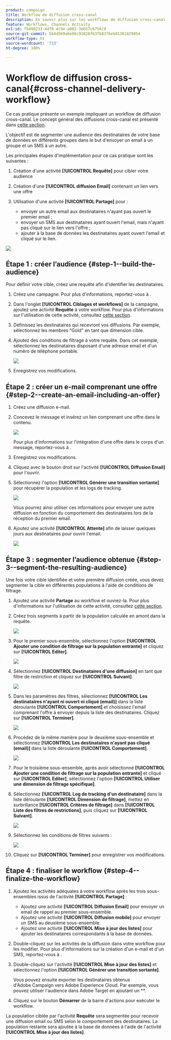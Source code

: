 ```yaml
---
product: campaign
title: Workflow de diffusion cross-canal
description: En savoir plus sur les workflows de diffusion cross-canal
feature: Workflows, Channels Activity
exl-id: fb498233-4df8-4c9e-a082-3e657c6756c9
source-git-commit: 5b4d569a6e96c93828f63fb8376eb81301829854
workflow-type: ht
source-wordcount: '713'
ht-degree: 100%

---
```


# Workflow de diffusion cross-canal{#cross-channel-delivery-workflow}

Ce cas pratique présente un exemple impliquant un workflow de diffusion cross-canal. Le concept général des diffusions cross-canal est présenté dans [cette section](cross-channel-deliveries.md).

L&#39;objectif est de segmenter une audience des destinataires de votre base de données en différents groupes dans le but d&#39;envoyer un email à un groupe et un SMS à un autre.

Les principales étapes d&#39;implémentation pour ce cas pratique sont les suivantes :

1. Création d&#39;une activité **[!UICONTROL Requête]** pour cibler votre audience
1. Création d&#39;une **[!UICONTROL diffusion Email]** contenant un lien vers une offre
1. Utilisation d&#39;une activité **[!UICONTROL Partage]** pour :

   * envoyer un autre email aux destinataires n&#39;ayant pas ouvert le premier email ;
   * envoyer un SMS aux destinataires ayant ouvert l&#39;email, mais n&#39;ayant pas cliqué sur le lien vers l&#39;offre ;
   * ajouter à la base de données les destinataires ayant ouvert l&#39;email et cliqué sur le lien.

![](assets/wkf_cross-channel_7.png)

## Étape 1 : créer l’audience {#step-1--build-the-audience}

Pour définir votre cible, créez une requête afin d&#39;identifier les destinataires.

1. Créez une campagne. Pour plus d&#39;informations, reportez-vous à .
1. Dans l&#39;onglet **[!UICONTROL Ciblages et workflows]** de la campagne, ajoutez une activité **Requête** à votre workflow. Pour plus d&#39;informations sur l&#39;utilisation de cette activité, consultez [cette section](query.md).
1. Définissez les destinataires qui recevront vos diffusions. Par exemple, sélectionnez les membres &quot;Gold&quot; en tant que dimension cible.
1. Ajoutez des conditions de filtrage à votre requête. Dans cet exemple, sélectionnez les destinataires disposant d&#39;une adresse email et d&#39;un numéro de téléphone portable.

   ![](assets/wkf_cross-channel_3.png)

1. Enregistrez vos modifications.

## Étape 2 : créer un e-mail comprenant une offre {#step-2--create-an-email-including-an-offer}

1. Créez une diffusion e-mail.
1. Concevez le message et insérez un lien comprenant une offre dans le contenu.

   ![](assets/wkf_cross-channel_1.png)

   Pour plus d&#39;informations sur l&#39;intégration d&#39;une offre dans le corps d&#39;un message, reportez-vous à .

1. Enregistrez vos modifications.
1. Cliquez avec le bouton droit sur l&#39;activité **[!UICONTROL Diffusion Email]** pour l&#39;ouvrir.
1. Sélectionnez l&#39;option **[!UICONTROL Générer une transition sortante]** pour récupérer la population et les logs de tracking.

   ![](assets/wkf_cross-channel_2.png)

   Vous pourrez ainsi utiliser ces informations pour envoyer une autre diffusion en fonction du comportement des destinataires lors de la réception du premier email.

1. Ajoutez une activité **[!UICONTROL Attente]** afin de laisser quelques jours aux destinataires pour ouvrir l&#39;email.

   ![](assets/wkf_cross-channel_4.png)

## Étape 3 : segmenter l’audience obtenue {#step-3--segment-the-resulting-audience}

Une fois votre cible identifiée et votre première diffusion créée, vous devez segmenter la cible en différentes populations à l&#39;aide de conditions de filtrage.

1. Ajoutez une activité **Partage** au workflow et ouvrez-la. Pour plus d&#39;informations sur l&#39;utilisation de cette activité, consultez [cette section](split.md).
1. Créez trois segments à partir de la population calculée en amont dans la requête.

   ![](assets/wkf_cross-channel_6.png)

1. Pour le premier sous-ensemble, sélectionnez l&#39;option **[!UICONTROL Ajouter une condition de filtrage sur la population entrante]** et cliquez sur **[!UICONTROL Editer]**.

   ![](assets/wkf_cross-channel_8.png)

1. Sélectionnez **[!UICONTROL Destinataires d&#39;une diffusion]** en tant que filtre de restriction et cliquez sur **[!UICONTROL Suivant]**.

   ![](assets/wkf_cross-channel_9.png)

1. Dans les paramètres des filtres, sélectionnez **[!UICONTROL Les destinataires n&#39;ayant ni ouvert ni cliqué (email)]** dans la liste déroulante **[!UICONTROL Comportement]** et choisissez l&#39;email comprenant l&#39;offre à envoyer depuis la liste des destinataires. Cliquez sur **[!UICONTROL Terminer]**.

   ![](assets/wkf_cross-channel_10.png)

1. Procédez de la même manière pour le deuxième sous-ensemble et sélectionnez **[!UICONTROL Les destinataires n&#39;ayant pas cliqué (email)]** dans la liste déroulante **[!UICONTROL Comportement]**.

   ![](assets/wkf_cross-channel_11.png)

1. Pour le troisième sous-ensemble, après avoir sélectionné **[!UICONTROL Ajouter une condition de filtrage sur la population entrante]** et cliqué sur **[!UICONTROL Editer]**, sélectionnez l&#39;option **[!UICONTROL Utiliser une dimension de filtrage spécifique]**.
1. Sélectionnez **[!UICONTROL Log de tracking d&#39;un destinataire]** dans la liste déroulante **[!UICONTROL Dimension de filtrage]**, mettez en surbrillance **[!UICONTROL Critères de filtrage]** dans **[!UICONTROL Liste des filtres de restrictions]**, puis cliquez sur **[!UICONTROL Suivant]**.

   ![](assets/wkf_cross-channel_12.png)

1. Sélectionnez les conditions de filtres suivants :

   ![](assets/wkf_cross-channel_13.png)

1. Cliquez sur **[!UICONTROL Terminer]** pour enregistrer vos modifications.

## Étape 4 : finaliser le workflow {#step-4--finalize-the-workflow}

1. Ajoutez les activités adéquates à votre workflow après les trois sous-ensembles issus de l&#39;activité **[!UICONTROL Partage]** :

   * Ajoutez une activité **[!UICONTROL Diffusion Email]** pour envoyer un email de rappel au premier sous-ensemble.
   * Ajoutez une activité **[!UICONTROL Diffusion mobile]** pour envoyer un SMS au deuxième sous-ensemble.
   * Ajoutez une activité **[!UICONTROL Mise à jour des listes]** pour ajouter les destinataires correspondants à la base de données.

1. Double-cliquez sur les activités de la diffusion dans votre workflow pour les modifier. Pour plus d&#39;informations sur la création d&#39;un e-mail et d&#39;un SMS, reportez-vous à .
1. Double-cliquez sur l&#39;activité **[!UICONTROL Mise à jour des listes]** et sélectionnez l&#39;option **[!UICONTROL Générer une transition sortante]**.

   Vous pouvez ensuite exporter les destinataires obtenus d&#39;Adobe Campaign vers Adobe Experience Cloud. Par exemple, vous pouvez utiliser l&#39;audience dans Adobe Target en ajoutant un **.

1. Cliquez sur le bouton **Démarrer** de la barre d&#39;actions pour exécuter le workflow.

La population ciblée par l&#39;activité **Requête** sera segmentée pour recevoir une diffusion email ou SMS selon le comportement des destinataires. La population restante sera ajoutée à la base de données à l&#39;aide de l&#39;activité **[!UICONTROL Mise à jour des listes]**.
